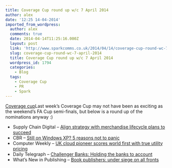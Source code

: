 ```yaml
---
title: Coverage Cup round up w/c 7 April 2014
author: alex
date: '12:25 14-04-2014'
imported_from_wordpress:
  author: alex
  comments: true
  date: 2014-04-14T11:25:16.000Z
  layout: post
  link: 'http://www.sparkcomms.co.uk/2014/04/14/coverage-cup-round-wc-7-april-2014/'
  slug: coverage-cup-round-wc-7-april-2014
  title: Coverage Cup round up w/c 7 April 2014
  wordpress_id: 1794
  categories:
    - Blog
  tags:
    - Coverage Cup
    - PR
    - Spark
---
```


[Coverage cup](Coverage-cup-167x300.jpg)Last week’s Coverage Cup may not have been as exciting as the weekend’s FA Cup semi-finals, but below is a round up of the nominations anyway :)

  * Supply Chain Digital – [Align strategy with merchandise lifecycle plans to succeed](http://www.supplychaindigital.com/global_logistics/align-strategy-with-merchandise-lifecycle-plans-to-succeed)
  * CBR – [Still on Windows XP? 5 reasons not to panic](http://www.cbronline.com/news/tech/software/operatingsystems/still-on-windows-xp-5-reasons-not-to-panic-4210580)
  * Computer Weekly – [UK cloud pioneer scores world first with true utility pricing](http://www.computerweekly.com/news/2240217768/UK-cloud-pioneer-scores-world-first-with-true-utility-pricing)
  * Daily Telegraph – [Challenger Banks: Holding the banks to account](http://business-technology.co.uk/2014/04/challenger-banks-holding-the-banks-to-account/)
  * What’s New in Publishing – [Book publishers: under siege on all fronts](http://whatsnewinpublishing.co.uk/content/book-publishers-under-siege-all-fronts)
